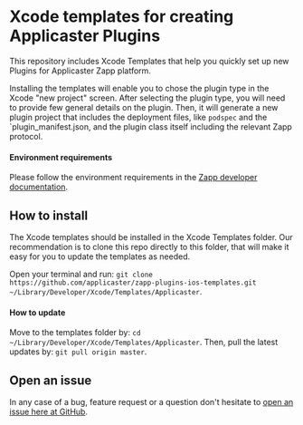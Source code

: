 # Xcode templates for creating Applicaster Plugins

This repository includes Xcode Templates that help you quickly set up new Plugins for Applicaster Zapp platform.

Installing the templates will enable you to chose the plugin type in the Xcode "new project" screen. After selecting the plugin type, you will need to provide few general details on the plugin. Then, it will generate a new plugin project that includes the deployment files, like `podspec`  and the `plugin_manifest.json, and the plugin class itself including the relevant Zapp protocol.

#### Environment requirements
Please follow the environment requirements in the [Zapp developer documentation](https://developer-zapp.applicaster.com/dev-env/iOS.html).

## How to install
The Xcode templates should be installed in the Xcode Templates folder. Our recommendation is to clone this repo directly to this folder, that will make it easy for you to update the templates as needed.

Open your terminal and run: `git clone https://github.com/applicaster/zapp-plugins-ios-templates.git ~/Library/Developer/Xcode/Templates/Applicaster`.

#### How to update
Move to the templates folder by: `cd ~/Library/Developer/Xcode/Templates/Applicaster`.
Then, pull the latest updates by: `git pull origin master`.

## Open an issue
In any case of a bug, feature request or a question don't hesitate to [open an issue here at GitHub](https://github.com/applicaster/zapp-plugins-ios-templates/issues/new/choose).